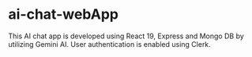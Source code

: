 # ai-chat-webApp

This AI chat app is developed using React 19, Express and Mongo DB by utilizing Gemini AI. User authentication is enabled using Clerk.
